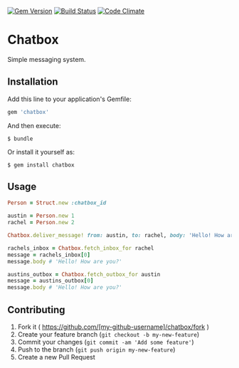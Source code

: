 [![Gem Version](https://badge.fury.io/rb/chatbox.svg)](http://badge.fury.io/rb/chatbox)
[![Build Status](https://travis-ci.org/austinthecoder/chatbox.svg?branch=master)](https://travis-ci.org/austinthecoder/chatbox)
[![Code Climate](https://codeclimate.com/github/austinthecoder/chatbox/badges/gpa.svg)](https://codeclimate.com/github/austinthecoder/chatbox)

# Chatbox

Simple messaging system.

## Installation

Add this line to your application's Gemfile:

```ruby
gem 'chatbox'
```

And then execute:

    $ bundle

Or install it yourself as:

    $ gem install chatbox

## Usage

```ruby
Person = Struct.new :chatbox_id

austin = Person.new 1
rachel = Person.new 2

Chatbox.deliver_message! from: austin, to: rachel, body: 'Hello! How are you?'

rachels_inbox = Chatbox.fetch_inbox_for rachel
message = rachels_inbox[0]
message.body # 'Hello! How are you?'

austins_outbox = Chatbox.fetch_outbox_for austin
message = austins_outbox[0]
message.body # 'Hello! How are you?'
```

## Contributing

1. Fork it ( https://github.com/[my-github-username]/chatbox/fork )
2. Create your feature branch (`git checkout -b my-new-feature`)
3. Commit your changes (`git commit -am 'Add some feature'`)
4. Push to the branch (`git push origin my-new-feature`)
5. Create a new Pull Request
